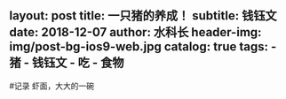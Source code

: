 layout:     post
title:      一只猪的养成！
subtitle:   钱钰文
date:       2018-12-07
author:    水科长
header-img: img/post-bg-ios9-web.jpg
catalog: true
tags:
    - 猪
    - 钱钰文
    - 吃
    - 食物
---
#记录
虾面，大大的一碗
